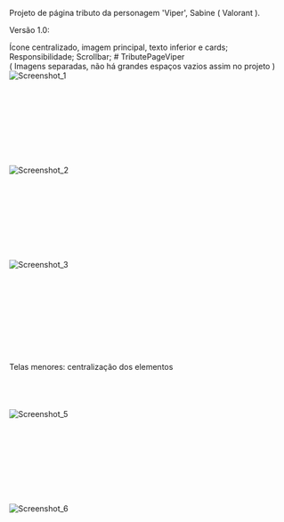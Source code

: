 Projeto de página tributo da personagem 'Viper', Sabine ( Valorant ).

Versão 1.0:

Ícone centralizado, imagem principal, texto inferior e cards; Responsibilidade; Scrollbar; # TributePageViper
<br>
( Imagens separadas, não há grandes espaços vazios assim no projeto )
![Screenshot_1](https://user-images.githubusercontent.com/74564883/173202447-80c54206-8ee0-44a9-a681-bdf34dc5a8a1.jpg)
<br/><br/><br/><br/><br/><br/><br/><br/><br/><br/>
![Screenshot_2](https://user-images.githubusercontent.com/74564883/173202451-58134e9d-7f08-41dc-99fc-1800a1adf395.jpg)
<br/><br/><br/><br/><br/><br/><br/><br/><br/><br/>
![Screenshot_3](https://user-images.githubusercontent.com/74564883/173202453-1bd3129c-56b8-471d-9fca-6017898d5d10.jpg)
<br/><br/><br/><br/><br/><br/><br/><br/><br/><br/>

 Telas menores: centralização dos elementos
 <br/><br/><br/><br/><br/>
![Screenshot_5](https://user-images.githubusercontent.com/74564883/173202842-e445d1c0-4f0f-4ab4-ba4f-d020a7f0371e.jpg)
<br/><br/><br/><br/><br/><br/><br/><br/><br/><br/>
![Screenshot_6](https://user-images.githubusercontent.com/74564883/173202844-945b7b74-32a4-4d1c-a45f-5d0b2d349b84.jpg)
